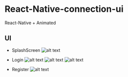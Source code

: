 # React-Native-connection-ui
React-Native + Animated

## UI

- SplashScreen
![alt text](https://ripley.eu/perso/app-mobile-ui/img/1.png)

- Login
![alt text](https://ripley.eu/perso/app-mobile-ui/img/2.png)
![alt text](https://ripley.eu/perso/app-mobile-ui/img/3.png)
![alt text](https://ripley.eu/perso/app-mobile-ui/img/4.png)

- Register
![alt text](https://ripley.eu/perso/app-mobile-ui/img/5.png)